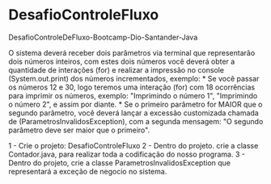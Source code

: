 # DesafioControleFluxo
DesafioControleDeFluxo-Bootcamp-Dio-Santander-Java

O sistema deverá receber dois parâmetros via terminal que representarão dois números inteiros, com estes dois números você deverá obter a quantidade de interações (for) e realizar a impressão no console (System.out.print) dos números incrementados, exemplo:
	* Se você passar os números 12 e 30, logo teremos uma interação (for) com 18 ocorrências para imprimir os números, exemplo: "Imprimindo o número 1", "Imprimindo o número 2", e assim por diante.
	* Se o primeiro parâmetro for MAIOR que o segundo parâmetro, você deverá lançar a excessão customizada chamada de (ParametrosInvalidosException), com a segunda mensagem: "O segundo parâmetro deve ser maior que o primeiro".

1 - Crie o projeto: DesafioControleFluxo
2 - Dentro do projeto. crie a classe Contador.java, para realizar toda a codificação do nosso programa.
3 - Dentro do projeto, crie a classe ParametrosInvalidosException que representará a exceção de negocio no sistema.
